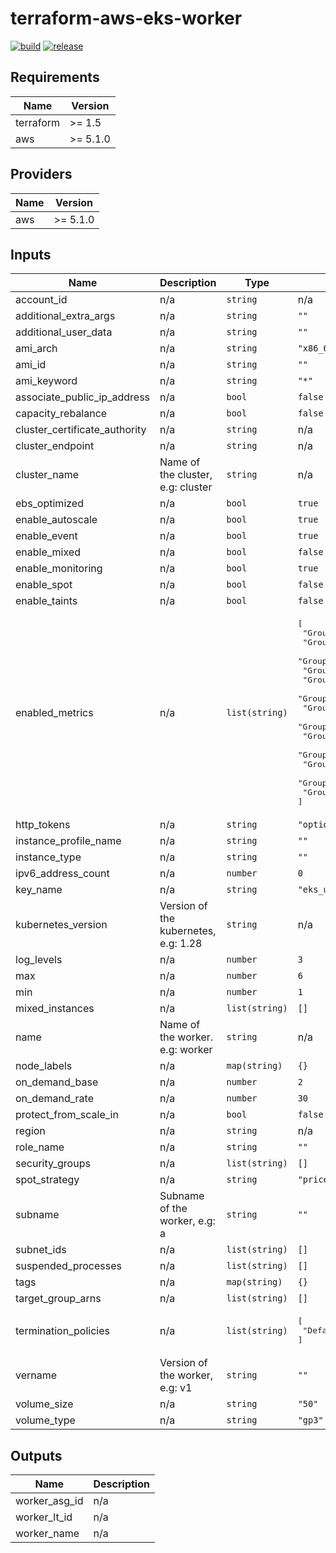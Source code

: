 # terraform-aws-eks-worker

[![build](https://img.shields.io/github/actions/workflow/status/nalbam/terraform-aws-eks-worker/push.yml?branch=main&style=for-the-badge&logo=github)](https://github.com/nalbam/terraform-aws-eks-worker/actions/workflows/push.yml)
[![release](https://img.shields.io/github/v/release/nalbam/terraform-aws-eks-worker?style=for-the-badge&logo=github)](https://github.com/nalbam/terraform-aws-eks-worker/releases)

<!--- BEGIN_TF_DOCS --->
## Requirements

| Name | Version |
|------|---------|
| terraform | >= 1.5 |
| aws | >= 5.1.0 |

## Providers

| Name | Version |
|------|---------|
| aws | >= 5.1.0 |

## Inputs

| Name | Description | Type | Default | Required |
|------|-------------|------|---------|:--------:|
| account\_id | n/a | `string` | n/a | yes |
| additional\_extra\_args | n/a | `string` | `""` | no |
| additional\_user\_data | n/a | `string` | `""` | no |
| ami\_arch | n/a | `string` | `"x86_64"` | no |
| ami\_id | n/a | `string` | `""` | no |
| ami\_keyword | n/a | `string` | `"*"` | no |
| associate\_public\_ip\_address | n/a | `bool` | `false` | no |
| capacity\_rebalance | n/a | `bool` | `false` | no |
| cluster\_certificate\_authority | n/a | `string` | n/a | yes |
| cluster\_endpoint | n/a | `string` | n/a | yes |
| cluster\_name | Name of the cluster, e.g: cluster | `string` | n/a | yes |
| ebs\_optimized | n/a | `bool` | `true` | no |
| enable\_autoscale | n/a | `bool` | `true` | no |
| enable\_event | n/a | `bool` | `true` | no |
| enable\_mixed | n/a | `bool` | `false` | no |
| enable\_monitoring | n/a | `bool` | `true` | no |
| enable\_spot | n/a | `bool` | `false` | no |
| enable\_taints | n/a | `bool` | `false` | no |
| enabled\_metrics | n/a | `list(string)` | <pre>[<br>  "GroupDesiredCapacity",<br>  "GroupInServiceCapacity",<br>  "GroupInServiceInstances",<br>  "GroupMaxSize",<br>  "GroupMinSize",<br>  "GroupPendingCapacity",<br>  "GroupPendingInstances",<br>  "GroupStandbyCapacity",<br>  "GroupStandbyInstances",<br>  "GroupTerminatingCapacity",<br>  "GroupTerminatingInstances",<br>  "GroupTotalCapacity",<br>  "GroupTotalInstances"<br>]</pre> | no |
| http\_tokens | n/a | `string` | `"optional"` | no |
| instance\_profile\_name | n/a | `string` | `""` | no |
| instance\_type | n/a | `string` | `""` | no |
| ipv6\_address\_count | n/a | `number` | `0` | no |
| key\_name | n/a | `string` | `"eks_user"` | no |
| kubernetes\_version | Version of the kubernetes, e.g: 1.28 | `string` | n/a | yes |
| log\_levels | n/a | `number` | `3` | no |
| max | n/a | `number` | `6` | no |
| min | n/a | `number` | `1` | no |
| mixed\_instances | n/a | `list(string)` | `[]` | no |
| name | Name of the worker. e.g: worker | `string` | n/a | yes |
| node\_labels | n/a | `map(string)` | `{}` | no |
| on\_demand\_base | n/a | `number` | `2` | no |
| on\_demand\_rate | n/a | `number` | `30` | no |
| protect\_from\_scale\_in | n/a | `bool` | `false` | no |
| region | n/a | `string` | n/a | yes |
| role\_name | n/a | `string` | `""` | no |
| security\_groups | n/a | `list(string)` | `[]` | no |
| spot\_strategy | n/a | `string` | `"price-capacity-optimized"` | no |
| subname | Subname of the worker, e.g: a | `string` | `""` | no |
| subnet\_ids | n/a | `list(string)` | `[]` | no |
| suspended\_processes | n/a | `list(string)` | `[]` | no |
| tags | n/a | `map(string)` | `{}` | no |
| target\_group\_arns | n/a | `list(string)` | `[]` | no |
| termination\_policies | n/a | `list(string)` | <pre>[<br>  "Default"<br>]</pre> | no |
| vername | Version of the worker, e.g: v1 | `string` | `""` | no |
| volume\_size | n/a | `string` | `"50"` | no |
| volume\_type | n/a | `string` | `"gp3"` | no |

## Outputs

| Name | Description |
|------|-------------|
| worker\_asg\_id | n/a |
| worker\_lt\_id | n/a |
| worker\_name | n/a |

<!--- END_TF_DOCS --->
